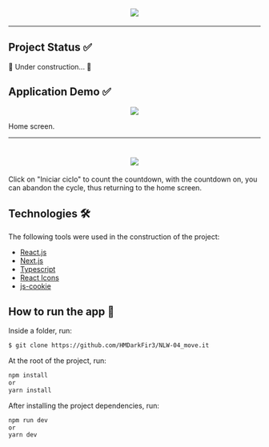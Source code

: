 <h1 align="center" >
  <img align="center" src="https://user-images.githubusercontent.com/65872394/109370045-80ad0580-787d-11eb-838c-03cbe0ab0880.png" />
</h1>

<hr>

## Project Status ✅ 
🚧 Under construction... 🚧

## Application Demo ✅
<p align="center" >
  <img src="https://user-images.githubusercontent.com/65872394/109372192-0a150580-7887-11eb-86df-08e1ed1ae7d8.png" />
  <p align="left" >Home screen.</p>
</p>

<hr>

<h1 align="center">
  <img src="https://user-images.githubusercontent.com/65872394/109372354-d4bce780-7887-11eb-869a-6f145e96638c.png" />
</h1>
Click on "Iniciar ciclo" to count the countdown, with the countdown on, you can abandon the cycle, thus returning to the home screen.

## Technologies 🛠
 
The following tools were used in the construction of the project:

- [React.js](https://reactjs.org)
- [Next.js](https://nextjs.org)
- [Typescript](https://www.typescriptlang.org)
- [React Icons](https://react-icons.github.io/react-icons/)
- [js-cookie](https://github.com/js-cookie/js-cookie)

## How to run the app 🚀

Inside a folder, run:
```bash
$ git clone https://github.com/HMDarkFir3/NLW-04_move.it
```
At the root of the project, run:
```bash
npm install  
or 
yarn install
```
After installing the project dependencies, run:
```bash
npm run dev
or
yarn dev
```
